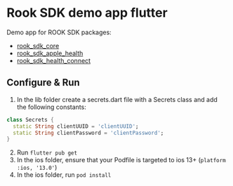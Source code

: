 # Rook SDK demo app flutter

Demo app for ROOK SDK packages:

* [rook_sdk_core](https://pub.dev/packages/rook_sdk_core)
* [rook_sdk_apple_health](https://pub.dev/packages/rook_sdk_apple_health)
* [rook_sdk_health_connect](https://pub.dev/packages/rook_sdk_health_connect)

## Configure & Run

1. In the lib folder create a secrets.dart file with a Secrets class and add the following
   constants:

```dart
class Secrets {
  static String clientUUID = 'clientUUID';
  static String clientPassword = 'clientPassword';
}
```

2. Run `flutter pub get`
3. In the ios folder, ensure that your Podfile is targeted to ios 13+ (`platform :ios, '13.0'`)
4. In the ios folder, run `pod install`
